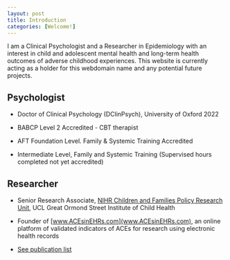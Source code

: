```yaml
---
layout: post
title: Introduction
categories: [Welcome!]
---
```


I am a Clinical Psychologist and a Researcher in Epidemiology with an interest in child and adolescent mental health and long-term health outcomes of adverse childhood experiences. This website is currently acting as a holder for this webdomain name and any potential future projects.

## Psychologist

- Doctor of Clinical Psychology (DClinPsych), University of Oxford 2022

- BABCP Level 2 Accredited - CBT therapist

- AFT Foundation Level. Family & Systemic Training Accredited

- Intermediate Level, Family and Systemic Training (Supervised hours completed not yet accredited)


<div style="text-align: center;">
 <script async type="text/javascript" src="//cdn.carbonads.com/carbon.js?serve=CE7D6KJY&placement=wwwamitmerchantcom" id="_carbonads_js"></script>
</div>

## Researcher

- Senior Research Associate, [NIHR Children and Families Policy Research Unit](https://www.ucl.ac.uk/children-policy-research/), UCL Great Ormond Street Institute of Child Health

- Founder of [www.ACEsinEHRs.com](www.ACEsinEHRs.com), an online platform of validated indicators of ACEs for research using electronic health records

- [See publication list](https://shabeer-syed.github.io/shabeersyed/publications/)

